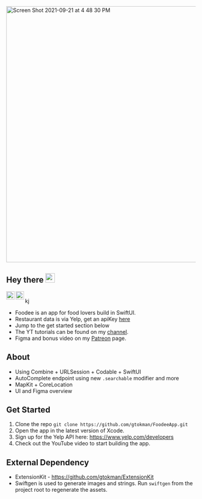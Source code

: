 <img width="680" alt="Screen Shot 2021-09-21 at 4 48 30 PM" src="https://user-images.githubusercontent.com/12258850/134245459-8c549012-9a2c-479e-aa90-18adda5e4d04.png">
<br>

## Hey there <img src="https://media.giphy.com/media/hvRJCLFzcasrR4ia7z/giphy.gif" width="25px">

<a href="https://twitter.com/f6ary">
  <img align="left" alt="Gary's | Twitter" width="22px" src="https://raw.githubusercontent.com/peterthehan/peterthehan/master/assets/twitter.svg" />
</a>

<a href="https://www.patreon.com/6ary">
  <img align="left" alt="Gary's Medium" width="22px" src="https://user-images.githubusercontent.com/12258850/114738284-d2b6c700-9d15-11eb-8071-96fd30aa8b11.png" />
</a>

<br>kj
<br>

* Foodee is an app for food lovers build in SwiftUI.
* Restaurant data is via Yelp, get an apiKey [here](www.yelp.com/developers)
* Jump to the get started section below
* The YT tutorials can be found on my [channel](https://www.youtube.com/watch?v=-DSdeMlxlis&t=56s&ab_channel=GaryTokman).
* Figma and bonus video on my [Patreon](https://www.patreon.com/6ary) page. <br>

## About
* Using Combine + URLSession + Codable + SwiftUI
* AutoComplete endpoint using new `.searchable` modifier and more
* MapKit + CoreLocation
* UI and Figma overview

## Get Started

1. Clone the repo `git clone https://github.com/gtokman/FoodeeApp.git`
2. Open the app in the latest version of Xcode.
3. Sign up for the Yelp API here: https://www.yelp.com/developers
4. Check out the YouTube video to start building the app.

## External Dependency 
* ExtensionKit - https://github.com/gtokman/ExtensionKit
* Swiftgen is used to generate images and strings. Run `swiftgen` from the project root to regenerate the assets.
  